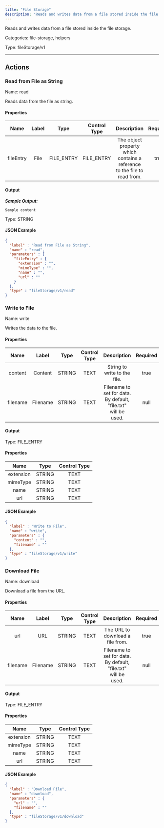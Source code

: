 ```yaml
---
title: "File Storage"
description: "Reads and writes data from a file stored inside the file storage."
---
```


Reads and writes data from a file stored inside the file storage.


Categories: file-storage, helpers


Type: fileStorage/v1

<hr />




## Actions


### Read from File as String
Name: read

Reads data from the file as string.

#### Properties

|      Name       |      Label     |     Type     |    Control Type     |     Description     | Required |
|:---------------:|:--------------:|:------------:|:-------------------:|:-------------------:|:--------:|
| fileEntry | File | FILE_ENTRY | FILE_ENTRY | The object property which contains a reference to the file to read from. | true |


#### Output


___Sample Output:___

```Sample content```



Type: STRING





#### JSON Example
```json
{
  "label" : "Read from File as String",
  "name" : "read",
  "parameters" : {
    "fileEntry" : {
      "extension" : "",
      "mimeType" : "",
      "name" : "",
      "url" : ""
    }
  },
  "type" : "fileStorage/v1/read"
}
```


### Write to File
Name: write

Writes the data to the file.

#### Properties

|      Name       |      Label     |     Type     |    Control Type     |     Description     | Required |
|:---------------:|:--------------:|:------------:|:-------------------:|:-------------------:|:--------:|
| content | Content | STRING | TEXT | String to write to the file. | true |
| filename | Filename | STRING | TEXT | Filename to set for data. By default, "file.txt" will be used. | null |


#### Output



Type: FILE_ENTRY


#### Properties

|     Name     |     Type     |    Control Type     |
|:------------:|:------------:|:-------------------:|
| extension | STRING | TEXT |
| mimeType | STRING | TEXT |
| name | STRING | TEXT |
| url | STRING | TEXT |




#### JSON Example
```json
{
  "label" : "Write to File",
  "name" : "write",
  "parameters" : {
    "content" : "",
    "filename" : ""
  },
  "type" : "fileStorage/v1/write"
}
```


### Download File
Name: download

Download a file from the URL.

#### Properties

|      Name       |      Label     |     Type     |    Control Type     |     Description     | Required |
|:---------------:|:--------------:|:------------:|:-------------------:|:-------------------:|:--------:|
| url | URL | STRING | TEXT | The URL to download a file from. | true |
| filename | Filename | STRING | TEXT | Filename to set for data. By default, "file.txt" will be used. | null |


#### Output



Type: FILE_ENTRY


#### Properties

|     Name     |     Type     |    Control Type     |
|:------------:|:------------:|:-------------------:|
| extension | STRING | TEXT |
| mimeType | STRING | TEXT |
| name | STRING | TEXT |
| url | STRING | TEXT |




#### JSON Example
```json
{
  "label" : "Download File",
  "name" : "download",
  "parameters" : {
    "url" : "",
    "filename" : ""
  },
  "type" : "fileStorage/v1/download"
}
```




